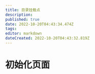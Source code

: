 ```yaml
---
title: 目录挂载点
description: 
published: true
date: 2022-10-20T04:43:34.474Z
tags: 
editor: markdown
dateCreated: 2022-10-20T04:43:32.819Z
---
```


# 初始化页面